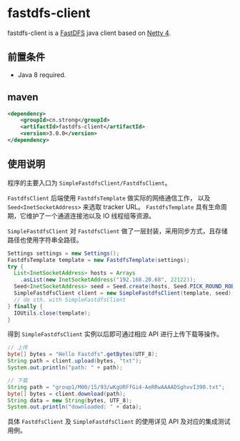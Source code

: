 # fastdfs-client

fastdfs-client is a [FastDFS](https://github.com/happyfish100/fastdfs) java client 
based on [Netty 4](http://netty.io).

## 前置条件

* Java 8 required.

## maven

```xml
<dependency>
	<groupId>cn.strong</groupId>
	<artifactId>fastdfs-client</artifactId>
	<version>3.0.0</version>
</dependency>
```

## 使用说明

程序的主要入口为 `SimpleFastdfsClient/FastdfsClient`。

`FastdfsClient` 后端使用 `FastdfsTemplate` 做实际的网络通信工作，
以及 `Seed<InetSocketAddress>` 来选取 tracker URL。
`FastdfsTemplate` 具有生命周期，它维护了一个通道连接池以及 IO 线程组等资源。

`SimpleFastdfsClient` 对 `FastdfsClient` 做了一层封装，采用同步方式，且存储路径也使用字符串全路径。

```java
Settings settings = new Settings();
FastdfsTemplate template = new FastdfsTemplate(settings);
try {
  List<InetSocketAddress> hosts = Arrays
    .asList(new InetSocketAddress("192.168.20.68", 22122));
  Seed<InetSocketAddress> seed = Seed.create(hosts, Seed.PICK_ROUND_ROBIN);
  SimpleFastdfsClient client = new SimpleFastdfsClient(template, seed);
  // do sth. with SimpleFastdfsClient
} finally {
  IOUtils.close(template);
}
```

得到 `SimpleFastdfsClient` 实例以后即可通过相应 API 进行上传下载等操作。

```java
// 上传
byte[] bytes = "Hello Fastdfs".getBytes(UTF_8);
String path = client.upload(bytes, "txt");
System.out.println("path: " + path);

// 下载
String path = "group1/M00/15/93/wKgURFfGi4-AeRRwAAAADSghvvI390.txt";
byte[] bytes = client.download(path);
String data = new String(bytes, UTF_8);
System.out.println("downloaded: " + data);
```

具体 `FastdfsClient` 及 `SimpleFastdfsClient` 的使用详见 API 及对应的集成测试用例。
